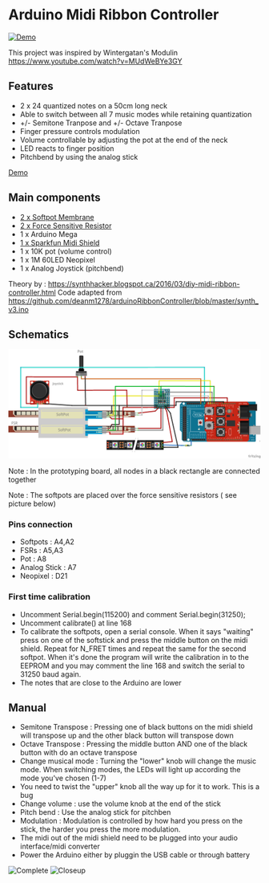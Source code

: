 # Arduino Midi Ribbon Controller

[![Demo](/3.jpg)](https://www.youtube.com/watch?v=UU3WkZmNJEc)

This project was inspired by Wintergatan's Modulin https://www.youtube.com/watch?v=MUdWeBYe3GY

## Features

* 2 x 24 quantized notes on a 50cm long neck
* Able to switch between all 7 music modes while retaining quantization
* +/- Semitone Tranpose and +/- Octave Tranpose
* Finger pressure controls modulation
* Volume controllable by adjusting the pot at the end of the neck
* LED reacts to finger position
* Pitchbend by using the analog stick

[Demo](https://youtu.be/UU3WkZmNJEc)

## Main components

 
* [2 x Softpot Membrane](https://www.sparkfun.com/products/8681)
* [2 x Force Sensitive Resistor](https://www.sparkfun.com/products/9674)
* 1 x Arduino Mega
* [1 x Sparkfun Midi Shield](https://www.sparkfun.com/products/12898)
* 1 x 10K pot (volume control)
* 1 x 1M 60LED Neopixel
* 1 x Analog Joystick (pitchbend)

Theory by : https://synthhacker.blogspot.ca/2016/03/diy-midi-ribbon-controller.html
Code adapted from https://github.com/deanm1278/arduinoRibbonController/blob/master/synth_v3.ino

## Schematics 
![Schematics](/schematics.png)

Note : In the prototyping board, all nodes in a black rectangle are connected together

Note : The softpots are placed over the force sensitive resistors ( see picture below)


### Pins connection

* Softpots : A4,A2
* FSRs : A5,A3
* Pot : A8
* Analog Stick : A7
* Neopixel : D21

### First time calibration
* Uncomment Serial.begin(115200) and comment Serial.begin(31250);
* Uncomment calibrate() at line 168
* To calibrate the softpots, open a serial console. When it says "waiting" press on one of the softstick and press the middle button on the midi shield. Repeat for N_FRET times and repeat the same for the second softpot. When it's done the program will write the calibration in to the EEPROM and you may comment the line 168 and switch the serial to 31250 baud again. 
* The notes that are close to the Arduino are lower

## Manual
* Semitone Transpose : Pressing one of black buttons on the midi shield will transpose up and the other black button will transpose down
* Octave Transpose : Pressing the middle button AND one of the black button with do an octave transpose
* Change musical mode : Turning the "lower" knob will change the music mode. When switching modes, the LEDs will light up according the mode you've chosen (1-7)
* You need to twist the "upper" knob all the way up for it to work. This is a bug
* Change volume : use the volume knob at the end of the stick
* Pitch bend : Use the analog stick for pitchben
* Modulation : Modulation is controlled by how hard you press on the stick, the harder you press the more modulation.
* The midi out of the midi shield need to be plugged into your audio interface/midi converter
* Power the Arduino either by pluggin the USB cable or through battery




![Complete](/1.jpg)
![Closeup](/2.jpg)
